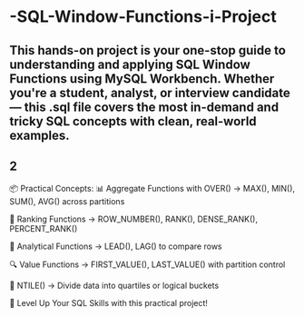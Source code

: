 # -SQL-Window-Functions-i-Project
This hands-on project is your one-stop guide to understanding and applying SQL Window Functions using MySQL Workbench. Whether you're a student, analyst, or interview candidate — this .sql file covers the most in-demand and tricky SQL concepts with clean, real-world examples.
---
2
---
📦 Practical Concepts:
📊 Aggregate Functions with OVER()
→ MAX(), MIN(), SUM(), AVG() across partitions

🏅 Ranking Functions
→ ROW_NUMBER(), RANK(), DENSE_RANK(), PERCENT_RANK()

🔁 Analytical Functions
→ LEAD(), LAG() to compare rows

🔍 Value Functions
→ FIRST_VALUE(), LAST_VALUE() with partition control

🧮 NTILE()
→ Divide data into quartiles or logical buckets

🎯 Level Up Your SQL Skills with this practical project!
